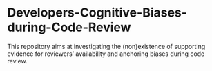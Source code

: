 # Developers-Cognitive-Biases-during-Code-Review
This repository aims at investigating the (non)existence of supporting evidence for reviewers’ availability and anchoring biases during code review.
